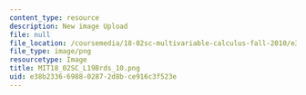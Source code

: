 ```yaml
---
content_type: resource
description: New image Upload
file: null
file_location: /coursemedia/18-02sc-multivariable-calculus-fall-2010/e38b2336698802872d8bce916c3f523e_MIT18_02SC_L19Brds_10.png
file_type: image/png
resourcetype: Image
title: MIT18_02SC_L19Brds_10.png
uid: e38b2336-6988-0287-2d8b-ce916c3f523e
---
```

